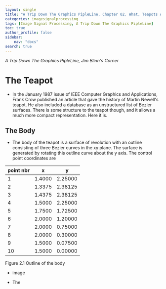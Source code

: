 ```yaml
---
layout: single
title: "A Trip Down The Graphics PipleLine, Chapter 02. What, Teapots Again?"
categories: imagesignalprocessing
tags: [Image Signal Processing, A Trip Down The Graphics PipleLine]
toc: true
author_profile: false
sidebar:
    nav: "docs"
search: true
---
```


*A Trip Down The Graphics PipleLine, Jim Blinn's Corner*

# The Teapot

- In the January 1987 issue of IEEE Computer Graphics and Applications, Frank Crow published an article that gave the history of Martin Newell's teapot. He also included a database as an unstructured list of Bezier surfaces. There is some structure to the teapot though, and it allows a much more compact representation. Here it is.

## The Body

- The body of the teapot is a surface of revolution with an outline consisting of three Bezier curves in the xy plane. The surface is generated by rotating this outline curve about the y axis. The control point coordinates are

| point nbr | x      | y       |
|-----------|--------|---------|
| 1         | 1.4000 | 2.25000 |
| 2         | 1.3375 | 2.38125 |
| 3         | 1.4375 | 2.38125 |
| 4         | 1.5000 | 2.25000 |
| 5         | 1.7500 | 1.72500 |
| 6         | 2.0000 | 1.20000 |
| 7         | 2.0000 | 0.75000 |
| 8         | 2.0000 | 0.30000 |
| 9         | 1.5000 | 0.07500 |
| 10        | 1.5000 | 0.00000 |

Figure 2.1 Outline of the  body

- image

- The 